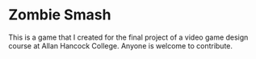 # Zombie Smash

This is a game that I created for the final project of a video game design course at Allan Hancock College. Anyone is welcome to contribute. 
